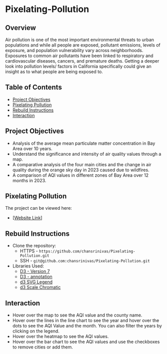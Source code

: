 # Pixelating-Pollution

## Overview

Air pollution is one of the most important environmental threats to urban populations and while all people are exposed, pollutant emissions, levels of exposure, and population vulnerability vary across neighborhoods. Exposures to common air pollutants have been linked to respiratory and cardiovascular diseases, cancers, and premature deaths. Getting a deeper look into pollution levels/ factors in California specifically could give an insight as to what people are being exposed to.


## Table of Contents

- [Project Objectives](#project-objectives)
- [Pixelating Pollution](#pixelating-pollution)
- [Rebuild Instructions](#rebuild-instructions)
- [Interaction](#libraries)

## Project Objectives

+ Analysis of the average mean particulate matter concentration in Bay Area over 10 years. 
+ Understand the significance and intensity of air quality values through a map. 
+ A comparative analysis of the four main cities and the change in air quality during the orange sky day in 2023 caused due to wildfires.
+ A comparison of AQI values in different zones of Bay Area over 12 months in 2023. 



## Pixelating Pollution

The project can be viewed here:

+ [[Website Link](https://chansrinivas.github.io/Pixelating-Pollution/)]


## Rebuild Instructions
+ Clone the repository: 
  + HTTPS - `https://github.com/chansrinivas/Pixelating-Pollution.git`
  + SSH - `git@github.com:chansrinivas/Pixelating-Pollution.git`
+ Libraries Used:
  + [D3 - Version 7](https://d3js.org)
  + [D3 - annotation](https://d3-annotation.susielu.com/)
  + [d3 SVG Legend](https://d3-legend.susielu.com)
  + [d3 Scale Chromatic](https://github.com/d3/d3-scale-chromatic)

## Interaction
+ Hover over the map to see the AQI value and the county name.
+ Hover over the lines in the line chart to see the year and hover over the dots to see the AQI Value and the month. You can also filter the years by clicking on the legend.
+ Hover over the heatmap to see the AQI values.
+ Hover over the bar chart to see the AQI values and use the checkboxes to remove cities or add them. 
